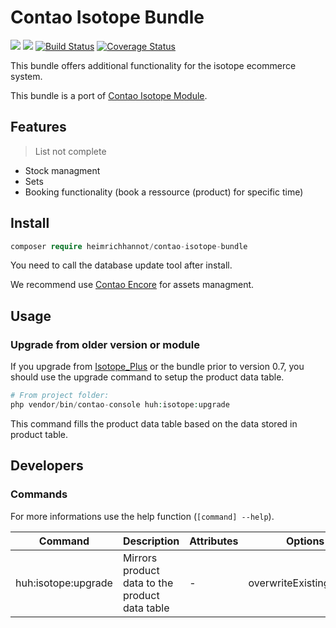 # Contao Isotope Bundle

[![](https://img.shields.io/packagist/v/heimrichhannot/contao-isotope-bundle.svg)](https://packagist.org/packages/heimrichhannot/contao-isotope-bundle)
[![](https://img.shields.io/packagist/dt/heimrichhannot/contao-isotope-bundle.svg)](https://packagist.org/packages/heimrichhannot/contao-isotope-bundle)
[![Build Status](https://travis-ci.org/heimrichhannot/contao-isotope-bundle.svg?branch=master)](https://travis-ci.org/heimrichhannot/contao-isotope-bundle)
[![Coverage Status](https://coveralls.io/repos/github/heimrichhannot/contao-isotope-bundle/badge.svg?branch=master)](https://coveralls.io/github/heimrichhannot/contao-isotope-bundle?branch=master)

This bundle offers additional functionality for the isotope ecommerce system.

This bundle is a port of [Contao Isotope Module](https://github.com/heimrichhannot/contao-isotope_plus).

## Features

> List not complete

* Stock managment
* Sets
* Booking functionality (book a ressource (product) for specific time)

## Install 

```php
composer require heimrichhannot/contao-isotope-bundle
```

You need to call the database update tool after install.

We recommend use [Contao Encore](https://github.com/heimrichhannot/contao-encore-bundle) for assets managment.

## Usage

### Upgrade from older version or module

If you upgrade from [Isotope_Plus](https://github.com/heimrichhannot/contao-isotope_plus) or the bundle prior to version 0.7, you should use the upgrade command to setup the product data table.

```php
# From project folder:
php vendor/bin/contao-console huh:isotope:upgrade
```

This command fills the product data table based on the data stored in product table.

## Developers

### Commands

For more informations use the help function (`[command] --help`).

Command | Description | Attributes | Options
--------|-------------|------------|--------
huh:isotope:upgrade | Mirrors product data to the product data table | - | overwriteExistingEntries


